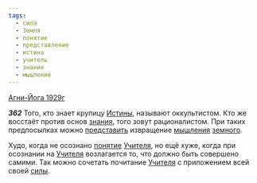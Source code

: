 ```yaml
---
tags:
  - сила
  - Земля
  - понятие
  - представление
  - истина
  - учитель
  - знание
  - мышление
---
```


[Агни-Йога 1929г](/agni/1929)

___362___
Того, кто знает крупицу [Истины](/tag/#истина), называют оккультистом. Кто же восстаёт против основ [знания](/tag/#знание), того зовут рационалистом. При таких предпосылках можно [представить](/tag/#представление) извращение [мышления](/tag/#мышление) [земного](/tag/#Земля).   

Худо, когда не осознано [понятие](/tag/#понятие) [Учителя](/tag/#учитель), но ещё хуже, когда при осознании на [Учителя](/tag/#учитель) возлагается то, что должно быть совершено самими. Так можно сочетать почитание [Учителя](/tag/#учитель) с приложением всей своей [силы](/tag/#сила).